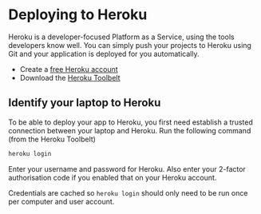 # Deploying to Heroku

Heroku is a developer-focused Platform as a Service, using the tools developers know well.  You can simply push your projects to Heroku using Git and your application is deployed for you automatically.

* Create a [free Heroku account](https://heroku.com)
* Download the [Heroku Toolbelt](https://toolbelt.heroku.com)

## Identify your laptop to Heroku

To be able to deploy your app to Heroku, you first need establish a trusted connection between your laptop and Heroku.  Run the following command (from the Heroku Toolbelt)

```bash
heroku login
```

Enter your username and password for Heroku.  Also enter your 2-factor authorisation code if you enabled that on your Heroku account.

Credentials are cached so `heroku login` should only need to be run once per computer and user account.
